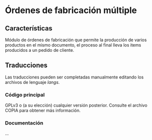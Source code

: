 # Órdenes de fabricación múltiple

## Características

Módulo de órdenes de fabricación que permite la producción de varios productos en el mismo documento, el proceso al final lleva los items producidos a un pedido de cliente.

<!--
![Screenshot multiprodof](img/screenshot_multiprodof.png?raw=true "MultiProdOf"){imgmd}
-->


## Traducciones

Las traducciones pueden ser completadas manualmente editando los archivos de lenguaje *langs*.

<!--
This module contains also a sample configuration for Transifex, under the hidden directory [.tx](.tx), so it is possible to manage translation using this service.

For more informations, see the [translator's documentation](https://wiki.dolibarr.org/index.php/Translator_documentation).

There is a [Transifex project](https://transifex.com/projects/p/dolibarr-module-template) for this module.
-->

<!--

## Instatalación

### From the ZIP file and GUI interface

- If you get the module in a zip file (like when downloading it from the market place [Dolistore](https://www.dolistore.com)), go into
menu ```Home - Setup - Modules - Deploy external module``` and upload the zip file.

Note: If this screen tell you there is no custom directory, check your setup is correct:

- In your Dolibarr installation directory, edit the ```htdocs/conf/conf.php``` file and check that following lines are not commented:

    ```php
    //$dolibarr_main_url_root_alt ...
    //$dolibarr_main_document_root_alt ...
    ```

- Uncomment them if necessary (delete the leading ```//```) and assign a sensible value according to your Dolibarr installation

    For example :

    - UNIX:
        ```php
        $dolibarr_main_url_root_alt = '/custom';
        $dolibarr_main_document_root_alt = '/var/www/Dolibarr/htdocs/custom';
        ```

    - Windows:
        ```php
        $dolibarr_main_url_root_alt = '/custom';
        $dolibarr_main_document_root_alt = 'C:/My Web Sites/Dolibarr/htdocs/custom';
        ```

### From a GIT repository

- Clone the repository in ```$dolibarr_main_document_root_alt/multiprodof```

```sh
cd ....../custom
git clone git@github.com:gitlogin/multiprodof.git multiprodof
```

### <a name="final_steps"></a>Final steps

From your browser:

  - Log into Dolibarr as a super-administrator
  - Go to "Setup" -> "Modules"
  - You should now be able to find and enable the module

-->

<!--## Licencia
<pre>
// ------------------------------------------------	//
// Servicios MC 									//
// moidcr@gmail.com 								//
// Protegido y con derechos de autor				//
// No use sin permiso								//
// PHP es gratuito pero no esta plataforma			//
//													//
// VERSIÓN: 25-05-2021 rs.1							//
// ------------------------------------------------	//
</pre>-->
### Código principal

GPLv3 o (a su elección) cualquier versión posterior. Consulte el archivo COPIA para obtener más información.

### Documentación

...
